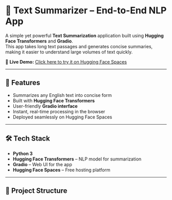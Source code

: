 # 📝 Text Summarizer – End-to-End NLP App

A simple yet powerful **Text Summarization** application built using **Hugging Face Transformers** and **Gradio**.  
This app takes long text passages and generates concise summaries, making it easier to understand large volumes of text quickly.

🚀 **Live Demo:** [Click here to try it on Hugging Face Spaces](https://huggingface.co/spaces/Anohita/Text_Summariser)

---

## 📌 Features

- Summarizes any English text into concise form
- Built with **Hugging Face Transformers**
- User-friendly **Gradio interface**
- Instant, real-time processing in the browser
- Deployed seamlessly on Hugging Face Spaces

---

## 🛠️ Tech Stack

- **Python 3**
- **Hugging Face Transformers** – NLP model for summarization
- **Gradio** – Web UI for the app
- **Hugging Face Spaces** – Free hosting platform

---

## 📂 Project Structure

